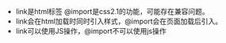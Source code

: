 - link是html标签  @import是css2.1的功能，可能存在兼容问题。
- link会在html加载时同时引入样式，@import会在页面加载后引入。
- link可以使用JS操作，@import不可以使用js操作

